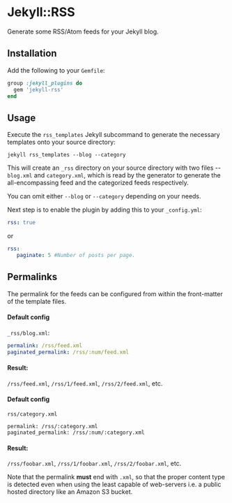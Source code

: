 # Jekyll::RSS

Generate some RSS/Atom feeds for your Jekyll blog.

## Installation

Add the following to your `Gemfile`:

```ruby
group :jekyll_plugins do
  gem 'jekyll-rss'
end
```

## Usage

Execute the `rss_templates` Jekyll subcommand to generate the necessary templates onto your source directory:

`jekyll rss_templates --blog --category`

This will create an `_rss` directory on your source directory with two files -- `blog.xml` and `category.xml`, which is read by the generator to generate the all-encompassing feed and the categorized feeds respectively.

You can omit either `--blog` or `--category` depending on your needs.

Next step is to enable the plugin by adding this to your `_config.yml`:

```yaml
rss: true
```

or 

```yaml
rss:
   paginate: 5 #Number of posts per page.
```

## Permalinks

The permalink for the feeds can be configured from within the front-matter of the template files. 

#### Default config
`_rss/blog.xml`:
```yaml
permalink: /rss/feed.xml
paginated_permalink: /rss/:num/feed.xml
```

#### Result:

`/rss/feed.xml`, `/rss/1/feed.xml`, `/rss/2/feed.xml`, etc.

#### Default config
`rss/category.xml`
```
permalink: /rss/:category.xml
paginated_permalink: /rss/:num/:category.xml
```
#### Result:

`/rss/foobar.xml`, `/rss/1/foobar.xml`, `/rss/2/foobar.xml`, etc.

Note that the permalink **must** end with `.xml`, so that the proper content type is detected even when using the least capable of web-servers i.e. a public hosted directory like an Amazon S3 bucket.

